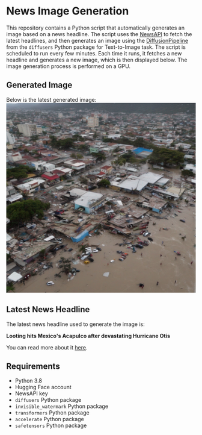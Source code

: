 # News Image Generation
This repository contains a Python script that automatically generates an image based on a news headline. The script uses the [NewsAPI](https://newsapi.org/) to fetch the latest headlines, and then generates an image using the [DiffusionPipeline](https://github.com/huggingface/diffusers) from the `diffusers` Python package for Text-to-Image task.
The script is scheduled to run every few minutes. Each time it runs, it fetches a new headline and generates a new image, which is then displayed below. The image generation process is performed on a GPU.

## Generated Image
Below is the latest generated image:
![Generated Image](image.png)

## Latest News Headline
The latest news headline used to generate the image is:

**Looting hits Mexico's Acapulco after devastating Hurricane Otis**

You can read more about it [here](https://news.google.com/rss/articles/CBMieGh0dHBzOi8vd3d3LnJldXRlcnMuY29tL3dvcmxkL2FtZXJpY2FzL21leGljby1zdGFydHMtY2xlYXJpbmctdXAtaHVycmljYW5lLW90aXMtd3JlY2thZ2UtY2FzdWFsdGllcy1yZWFjaC0yNy0yMDIzLTEwLTI3L9IBAA?oc=5).

## Requirements
- Python 3.8
- Hugging Face account
- NewsAPI key
- `diffusers` Python package
- `invisible_watermark` Python package
- `transformers` Python package
- `accelerate` Python package
- `safetensors` Python package
